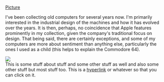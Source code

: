 <p><a href="#00">Picture</a></p>

I've been collecting old computers for several years now. I'm primarily
interested in the industrial design of the machines and how it has evolved over
the years. It is then, perhaps, no coincidence that Apple features prominently
in my collection, given the company's traditional focus on design. That being
said, there are certainly exceptions, and some of my computers are more about
sentiment than anything else, particularly the ones I used as a child (this
helps to explain the Commodore 64).

<div id="00" class="exhibit">
<img src="computers/00.jpg">
<div class="overlay">
<div class="caption">This is some stuff about stuff and some other stuff as well
and also some other stuff but most stuff too. This is a
<a href="#">hyperlink</a> or whatever so that you can click on it.</div>
</div>
</div>

